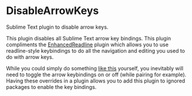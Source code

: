 DisableArrowKeys
================

Sublime Text plugin to disable arrow keys.

This plugin disables all Sublime Text arrow key bindings. This plugin compliments the [EnhancedReadline](https://github.com/daytonn/EnhancedReadline) plugin which allows you to use readline-style keybindings to do all the navigation and editing you used to do with arrow keys.

While you could simply do something [like this](https://gist.github.com/ideamonk/4085062) yourself, you inevitably will need to toggle the arrow keybindings on or off (while pairing for example). Having these overrides in a plugin allows you to add this plugin to ignored packages to enable the key bindings. 
